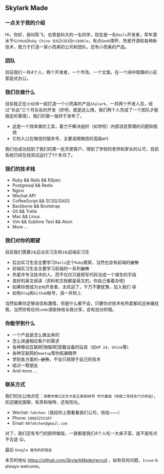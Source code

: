## Skylark Made

### 一点关于我的介绍

Hi，你好，我叫陈飞，也曾是科大的一名同学，现在是一名`Rails`开发者，常年潜水于`GitHub`|`Ruby China 论坛`|`V2EX`|`Dribbble`，有点`Geek`情怀，热爱开源和各种新技术，致力于打造一家小而美的公司和团队，还有小而美的产品。

### 团队

目前我们一共4个人，两个开发者，一个市场，一个文案。在一个闹中取静的小区家庭式办公。

### 我们在做什么

目前我正在小伙伴一起打造一个小而美的产品`Skylark`，一共两个开发人员，经过“长达“三个月左右的开发（好吧，就是这么拽，我们两个人完成了一个团队才能搞定的事情），我们的第一版终于发布了。

- 这是一个效率类的工具，着力于解决组织（如学校）内部消息管理的问题和瓶颈
- 它的入口在微信的服务号，主要调用微信的高级`API`

我们也成功找到了我们的第一批天使客户，得到了学校的老师和家长的认可，目前系统已经在线测试运行了1个多月了。


### 我们的技术栈
- Ruby && Rails && RSpec
- Postgresql && Redis
- Nginx
- Wechat API
- CoffeeScript && SCSS/SASS
- Backbone && Bootstrap
- Git && Trello
- Mac && Linux
- Vim && Sublime Text && Atom
- More ...


### 我们对你的期望

目前我们需要`2名`后台实习生和`1名`前端实习生
- 后台实习生会主要学习`Rails`这个`Ruby`框架，当然也会有前端的~~姿势~~
- 前端实习生会主要学习前端的一系列~~姿势~~
- 热爱并专注技术的人，而不仅仅只是把写代码当成一个谋生的手段
- 良好的英文阅读（资料和文档都是英文的，你自己看着办吧）
- 如果你想成为`全栈`开发者，太欢迎了，千万不要犹豫，加入我们 :smile:
- 如有`blog`和`Github`帐号，请一并附上

当然如果你足够自信和激情，但是什么都不会，只要你对技术有热爱都欢迎来骚扰我，当然你有任何`code`请愉快地与我分享，会有加分的哦。


### 你能学到什么
- 一个产品是怎么做出来的
- 怎么快速相应客户的需求
- 各种移动互联网|物联网|穿戴设备的玩具（如`UP 24`，`Shine`等）
- 各种互联网的`meetup`帮你拓展眼界
- 学到各方面的~~~姿势~~，不会只局限于自己的技术
- 结识一帮朋友
- And more ...


### 联系方式

我们的办公地点在：`成都市锦江区东大街芷泉段88号 时代豪庭（地铁二号线东门大桥站）`，欢迎骚扰面聊，有茶和咖啡，还有阳光。

- Wechat: `fahchen`（我给你上图看看我们公司，哈哈~~~）
- Phone: `18683255107`
- Email: `06fahchen@gmail.com`

对了，我们还有专门的厨师做饭，一直都是我们4个人吃一大桌子菜，是不是有点不合适 :stuck_out_tongue:。

最后 `Google 是你的好朋友`

本页的地址 https://github.com/SkylarkMade/recruit ，如有任何问题，`Issue` is always welcome。
